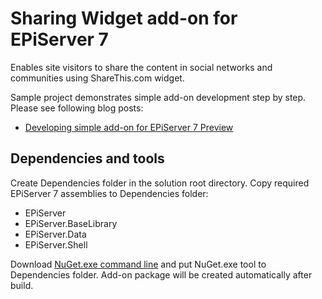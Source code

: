 Sharing Widget add-on for EPiServer 7
=====================================
Enables site visitors to share the content in social networks and communities using ShareThis.com widget.

Sample project demonstrates simple add-on development step by step. Please see following blog posts:
- [Developing simple add-on for EPiServer 7 Preview](http://dmytroduk.com/techblog/developing-simple-add-on-for-episerver-7-preview)

Dependencies and tools
------------
Create Dependencies folder in the solution root directory. Copy required EPiServer 7 assemblies to Dependencies folder:
- EPiServer
- EPiServer.BaseLibrary
- EPiServer.Data 
- EPiServer.Shell

Download [NuGet.exe command line](http://nuget.codeplex.com/releases) and put NuGet.exe tool to Dependencies folder. Add-on package will be created automatically after build.
